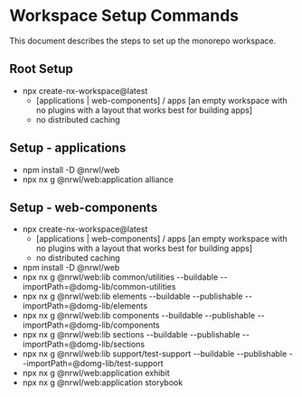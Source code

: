 # Workspace Setup Commands

This document describes the steps to set up the monorepo workspace.

## Root Setup

- npx create-nx-workspace@latest
    * [applications | web-components] / apps [an empty workspace with no plugins with a layout that works best for building apps]
    * no distributed caching

## Setup - applications

- npm install -D @nrwl/web
- npx nx g @nrwl/web:application alliance

## Setup - web-components

- npx create-nx-workspace@latest
    * [applications | web-components] / apps [an empty workspace with no plugins with a layout that works best for building apps]
    * no distributed caching
- npm install -D @nrwl/web
- npx nx g @nrwl/web:lib common/utilities --buildable --importPath=@domg-lib/common-utilities
- npx nx g @nrwl/web:lib elements --buildable --publishable --importPath=@domg-lib/elements
- npx nx g @nrwl/web:lib components --buildable --publishable --importPath=@domg-lib/components
- npx nx g @nrwl/web:lib sections --buildable --publishable --importPath=@domg-lib/sections
- npx nx g @nrwl/web:lib support/test-support --buildable --publishable --importPath=@domg-lib/test-support
- npx nx g @nrwl/web:application exhibit
- npx nx g @nrwl/web:application storybook
